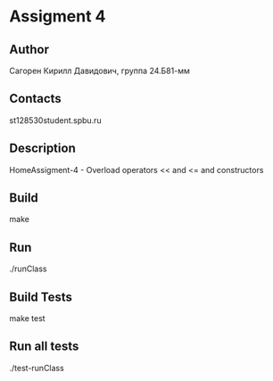 # Assigment 4
## Author
Сагорен Кирилл Давидович, группа 24.Б81-мм
## Contacts
st128530student.spbu.ru
## Description
HomeAssigment-4 - Overload operators << and <= and constructors
## Build
make
## Run
./runClass
## Build Tests
make test
## Run all tests
./test-runClass
